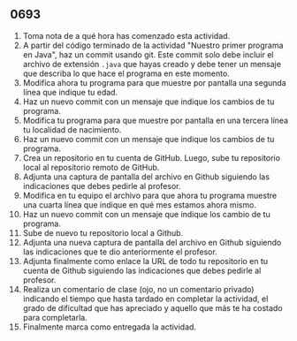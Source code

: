 ## 0693

1. Toma nota de a qué hora has comenzado esta actividad.
2. A partir del código terminado de la actividad "Nuestro primer programa en Java", haz un commit usando git. Este commit solo debe incluir el archivo de extensión `.java` que hayas creado y debe tener un mensaje que describa lo que hace el programa en este momento.
3. Modifica ahora tu programa para que muestre por pantalla una segunda línea que indique tu edad.
3. Haz un nuevo commit con un mensaje que indique los cambios de tu programa.
4. Modifica tu programa para que muestre por pantalla en una tercera línea tu localidad de nacimiento.
5. Haz un nuevo commit con un mensaje que indique los cambios de tu programa.
6. Crea un repositorio en tu cuenta de GitHub. Luego, sube tu repositorio local al repositorio remoto de GitHub.
7. Adjunta una captura de pantalla del archivo en Github siguiendo las indicaciones que debes pedirle al profesor.
8. Modifica en tu equipo el archivo para que ahora tu programa muestre una cuarta línea que indique en qué mes estamos ahora mismo.
9. Haz un nuevo commit con un mensaje que indique los cambio de tu programa.
10. Sube de nuevo tu repositorio local a Github.
11. Adjunta una nueva captura de pantalla del archivo en Github siguiendo las indicaciones que te dio anteriormente el profesor.
12. Adjunta finalmente como enlace la URL de todo tu repositorio en tu cuenta de Github siguiendo las indicaciones que debes pedirle al profesor.
13. Realiza un comentario de clase (ojo, no un comentario privado) indicando el tiempo que hasta tardado en completar la actividad, el grado de dificultad que has apreciado y aquello que más te ha costado para completarla.
14. Finalmente marca como entregada la actividad.
